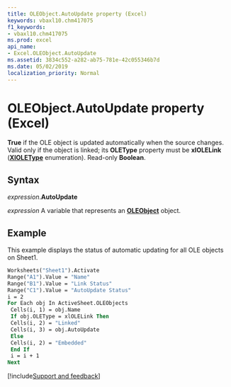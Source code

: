 ```yaml
---
title: OLEObject.AutoUpdate property (Excel)
keywords: vbaxl10.chm417075
f1_keywords:
- vbaxl10.chm417075
ms.prod: excel
api_name:
- Excel.OLEObject.AutoUpdate
ms.assetid: 3834c552-a282-ab75-781e-42c055346b7d
ms.date: 05/02/2019
localization_priority: Normal
---
```



# OLEObject.AutoUpdate property (Excel)

**True** if the OLE object is updated automatically when the source changes. Valid only if the object is linked; its **OLEType** property must be **xlOLELink** (**[XlOLEType](excel.xloletype.md)** enumeration). Read-only **Boolean**.


## Syntax

_expression_.**AutoUpdate**

_expression_ A variable that represents an **[OLEObject](Excel.OLEObject.md)** object.


## Example

This example displays the status of automatic updating for all OLE objects on Sheet1.

```vb
Worksheets("Sheet1").Activate 
Range("A1").Value = "Name" 
Range("B1").Value = "Link Status" 
Range("C1").Value = "AutoUpdate Status" 
i = 2 
For Each obj In ActiveSheet.OLEObjects 
 Cells(i, 1) = obj.Name 
 If obj.OLEType = xlOLELink Then 
 Cells(i, 2) = "Linked" 
 Cells(i, 3) = obj.AutoUpdate 
 Else 
 Cells(i, 2) = "Embedded" 
 End If 
 i = i + 1 
Next
```




[!include[Support and feedback](~/includes/feedback-boilerplate.md)]